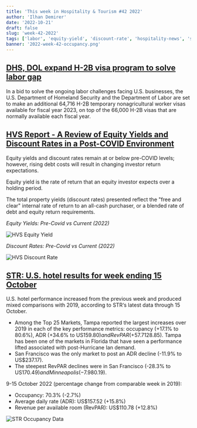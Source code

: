 ```yaml
---
title: 'This week in Hospitality & Tourism #42 2022'
author: 'Ilhan Demirer'
date: '2022-10-21'
draft: false
slug: 'week-42-2022'
tags: ['labor', 'equity-yield', 'discount-rate', 'hospitality-news', 'str']
banner: '2022-week-42-occupancy.png'
---
```


## [DHS, DOL expand H-2B visa program to solve labor gap](https://www.hotelmanagement.net/operate/dhs-dol-expand-h-2b-visa-program-solve-labor-gap)

In a bid to solve the ongoing labor challenges facing U.S. businesses, the U.S. Department of Homeland Security and the Department of Labor are set to make an additional 64,716 H-2B temporary nonagricultural worker visas available for fiscal year 2023, on top of the 66,000 H-2B visas that are normally available each fiscal year.

## [HVS Report - A Review of Equity Yields and Discount Rates in a Post-COVID Environment](https://www.hotelnewsresource.com/article123097.html)

Equity yields and discount rates remain at or below pre-COVID levels; however, rising debt costs will result in changing investor return expectations.

Equity yield is the rate of return that an equity investor expects over a holding period.

The total property yields (discount rates) presented reflect the "free and clear" internal rate of return to an all-cash purchaser, or a blended rate of debt and equity return requirements.

_Equity Yields: Pre-Covid vs Current (2022)_

![HVS Equity Yield](/images/blogimages/2022-week-42-equity-yields.png)

_Discount Rates: Pre-Covid vs Current (2022)_

![HVS Discount Rate](/images/blogimages/2022-week-42-discount-rates.png)

## [STR: U.S. hotel results for week ending 15 October](https://str.com/press-release/str-us-hotel-results-week-ending-15-october)

U.S. hotel performance increased from the previous week and produced mixed comparisons with 2019, according to STR‘s latest data through 15 October.

- Among the Top 25 Markets, Tampa reported the largest increases over 2019 in each of the key performance metrics: occupancy (+17.1% to 80.6%), ADR (+34.6% to US$159.80) and RevPAR (+57.7% to US$128.85). Tampa has been one of the markets in Florida that have seen a performance lifted associated with post-Hurricane Ian demand.
- San Francisco was the only market to post an ADR decline (-11.9% to US$237.17).
- The steepest RevPAR declines were in San Francisco (-28.3% to US$170.49) and Minneapolis (-7.9% to US$80.19).

9-15 October 2022 (percentage change from comparable week in 2019):

- Occupancy: 70.3% (-2.7%)
- Average daily rate (ADR): US$157.52 (+15.8%)
- Revenue per available room (RevPAR): US$110.78 (+12.8%)

![STR Occupancy Data](/images/blogimages/2022-week-42-occupancy.png)
